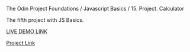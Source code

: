 The Odin Project Foundations / Javascript Basics / 15. Project. Calculator

The fifth project with JS Basics.

[LIVE DEMO LINK](https://pepprbell.github.io/odin-calculator/)

[Project Link](https://www.theodinproject.com/lessons/foundations-calculator)